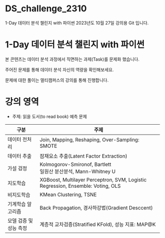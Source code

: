 # DS_challenge_2310
1-Day 데이터 분석 챌린지 with 파이썬 2023년도 10월 27일 강의용 Git 입니다.

# 1-Day 데이터 분석 챌린지 with 파이썬

본 콘텐츠는 데이터 분석 과정에서 직면하는 과제(Task)를 문제화 했습니다. 

주어진 문제를 통해 데이터 분석 자신의 역량을 확인해보세요.

문제에 대한 풀이는 멀티캠퍼스의 강의를 통해 진행합니다. 

# 강의 영역

* 주제: 읽을 도서(to read book) 예측 문제

|구분|주제|
|---|----|
|데이터 전처리| Join, Mapping, Reshaping, Over-Sampling: SMOTE|
|데이터 추출|잠재요소 추출(Latent Factor Extraction)|
|가설 검정|Kolmogorov-Smironof, Bartlett<br/>일원산 분산분석, Mann-Whitney U|
|지도학습| XGBoost, Multilayer Perceptron, SVM, Logistic Regression, Ensemble: Voting, OLS|
|비지도학습|KMean Clustering, TSNE|
|기계학습 알고리즘|Back Propagation, 경사하강법(Gradient Desccent)|
|모델 검증 및 성능 측정|계층적 교차검증(Stratified KFold), 성능 지표: MAP@K|
